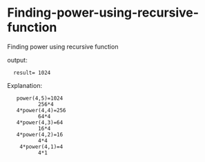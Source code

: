# Finding-power-using-recursive-function
Finding power using recursive function 


output:
   
      result= 1024
 Explanation:
     
       power(4,5)=1024
              256*4
       4*power(4,4)=256
              64*4
       4*power(4,3)=64
              16*4
       4*power(4,2)=16
              4*4
        4*power(4,1)=4
              4*1
